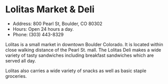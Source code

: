 # Lolitas Market & Deli

* Address: 800 Pearl St, Boulder, CO 80302
* Hours: Open 24 hours a day.
* Phone: (303) 443-8329




Lolitas is a small market in downtown Boulder Colorado.  It is located within
close walking distance of the Pearl St. mall.  The Lolitas Deli makes a wide
variety of tasty sandwiches including breakfast sandwiches which are served all
day.

Lolitas also carries a wide variety of snacks as well as basic staple
groceries.

